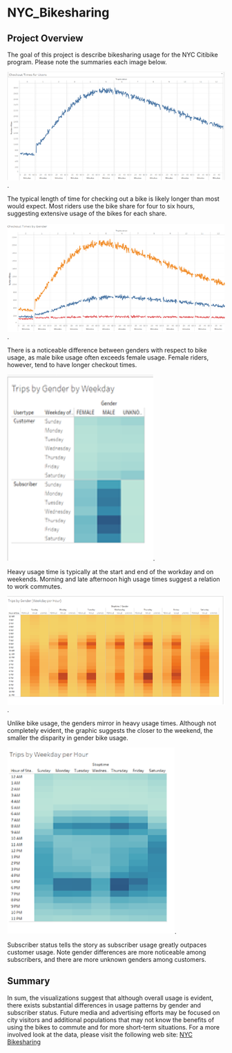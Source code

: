 # NYC_Bikesharing

## Project Overview
The goal of this project is describe bikesharing usage for the NYC Citibike program. Please note the summaries each image below.  

![Checkout_Times_Users](/Checkout_Times_Users.png).

The typical length of time for checking out a bike is likely longer than most would expect. Most riders use the bike share for four to six hours, suggesting extensive usage of the bikes for each share.  


![Checkout_Times_Gender](/Checkout_Times_Gender.png).

There is a noticeable difference between genders with respect to bike usage, as male bike usage often exceeds female usage. Female riders, however, tend to have longer checkout times.  


![Trips_Gender_Weekday](/Trips_Gender_Weekday.png).

Heavy usage time is typically at the start and end of the workday and on weekends. Morning and late afternoon high usage times suggest a relation to work commutes.  


![Trips_Gender_Weekday_Hour](/Trips_Gender_Weekday_Hour.png).

Unlike bike usage, the genders mirror in heavy usage times. Although not completely evident, the graphic suggests the closer to the weekend, the smaller the disparity in gender bike usage.


![Trips_Weekday_Hour](/Trips_Weekday_Hour.png).

Subscriber status tells the story as subscriber usage greatly outpaces customer usage. Note gender differences are more noticeable among subscribers, and there are more unknown genders among customers.

## Summary
In sum, the visualizations suggest that although overall usage is evident, there exists substantial differences in usage patterns by gender and subscriber status. Future media and advertising efforts may be focused on city visitors and additional populations that may not know the benefits of using the bikes to commute and for more short-term situations. For a more involved look at the data, please visit the following web site:
[NYC Bikesharing](https://public.tableau.com/profile/jason.r7696#!/vizhome/BikeSharingChallenge_16117917278750/NYCCitibikeUsage?publish=yes)
